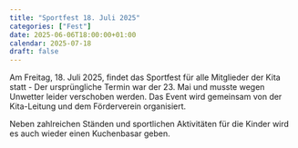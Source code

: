 ```yaml
---
title: "Sportfest 18. Juli 2025"
categories: ["Fest"]
date: 2025-06-06T18:00:00+01:00
calendar: 2025-07-18
draft: false
---
```


Am Freitag, 18. Juli 2025, findet das Sportfest für alle Mitglieder der Kita statt - Der ursprüngliche Termin war der 23. Mai und musste wegen Unwetter leider verschoben werden.
Das Event wird gemeinsam von der Kita-Leitung und dem Förderverein organisiert.

Neben zahlreichen Ständen und sportlichen Aktivitäten für die Kinder wird es auch wieder einen Kuchenbasar geben.